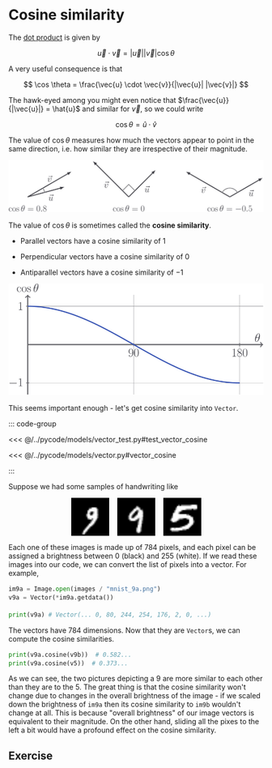 # Cosine similarity

The [dot product](/learn/vectors/dot-product) is given by

$$
\vec{u} \cdot \vec{v} = |\vec{u}| |\vec{v}| \cos \theta
$$

A very useful consequence is that

$$
\cos \theta = \frac{\vec{u} \cdot \vec{v}}{|\vec{u}| |\vec{v}|}
$$

The hawk-eyed among you might even notice that
$\frac{\vec{u}}{|\vec{u}|} = \hat{u}$ and similar for $\vec{v}$, so we could
write

$$
\cos \theta = \hat{u} \cdot \hat{v}
$$

The value of $\cos \theta$ measures how much the vectors appear to point in the
same direction, i.e. how similar they are irrespective of their magnitude.

![](../../images/cosine-similarity.svg)

The value of $\cos \theta$ is sometimes called the **cosine similarity**.

- Parallel vectors have a cosine similarity of $1$

- Perpendicular vectors have a cosine similarity of $0$

- Antiparallel vectors have a cosine similarity of $-1$

![](../../images/cos-theta.svg)

This seems important enough - let's get cosine similarity into `Vector`.

::: code-group

<<< @/../pycode/models/vector_test.py#test_vector_cosine

<<< @/../pycode/models/vector.py#vector_cosine

:::

Suppose we had some samples of handwriting like

<div style="display: flex; justify-content: center; width: 100%; align-items: center; gap: 1rem;">
  <img style="margin: 0; width: 75px;" src="../../images/mnist_9a.png">
  <img style="margin: 0; width: 75px;" src="../../images/mnist_9b.png">
  <img style="margin: 0; width: 75px;" src="../../images/mnist_5.png">
</div>

Each one of these images is made up of $784$ pixels, and each pixel can be
assigned a brightness between $0$ (black) and $255$ (white). If we read these
images into our code, we can convert the list of pixels into a vector. For
example,

```python
im9a = Image.open(images / "mnist_9a.png")
v9a = Vector(*im9a.getdata())

print(v9a) # Vector(... 0, 80, 244, 254, 176, 2, 0, ...)
```

The vectors have $784$ dimensions. Now that they are `Vector`s, we can compute
the cosine similarities.

```python
print(v9a.cosine(v9b))  # 0.582...
print(v9a.cosine(v5))  # 0.373...
```

As we can see, the two pictures depicting a $9$ are more similar to each other
than they are to the $5$. The great thing is that the cosine similarity won't
change due to changes in the overall brightness of the image - if we scaled down
the brightness of `im9a` then its cosine similarity to `im9b` wouldn't change at
all. This is because "overall brightness" of our image vectors is equivalent to
their magnitude. On the other hand, sliding all the pixes to the left a bit
would have a profound effect on the cosine similarity.

## Exercise

<Exercise id="cosine-similarity" />
